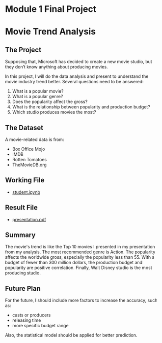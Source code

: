 # Module 1 Final Project

# Movie Trend Analysis

## The Project

Supposing that, Microsoft has decided to create a new movie studio, but they don’t know anything about producing movies.

In this project, I will do the data analysis and present to understand the movie industry trend better. Several questions need to be answered:

1. What is a popular movie?
2. What is a popular genre?
3. Does the popularity affect the gross?
4. What is the relationship between popularity and production budget?
5. Which studio produces movies the most?

## The Dataset

A movie-related data is from:

* Box Office Mojo
* IMDB
* Rotten Tomatoes
* TheMovieDB.org

## Working File

* [student.ipynb](https://github.com/knotmirai/fs-mod1-project/blob/master/student.ipynb)

## Result File

* [presentation.pdf](https://github.com/knotmirai/fs-mod1-project/blob/master/presentation.pdf)

## Summary

The movie's trend is like the Top 10 movies I presented in my presentation from my analysis. The most recommended genre is Action.
The popularity affects the worldwide gross, especially the popularity less than 55. With a budget of fewer than 300 million dollars, the production budget and popularity are positive correlation. Finally, Walt Disney studio is the most producing studio.


## Future Plan

For the future, I should include more factors to increase the accuracy, such as:

* casts or producers
* releasing time
* more specific budget range

Also, the statistical model should be applied for better prediction.
